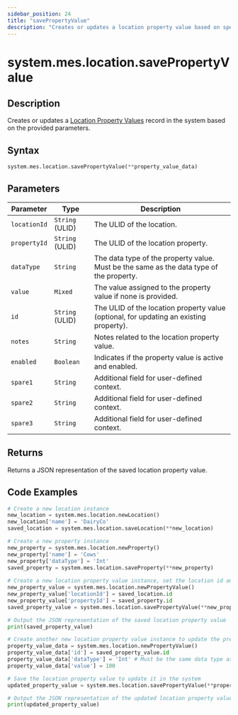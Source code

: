 ```yaml
---
sidebar_position: 24
title: "savePropertyValue"
description: "Creates or updates a location property value based on specified parameters."
---
```


# system.mes.location.savePropertyValue

## Description

Creates or updates a [Location Property Values](../../data-model/location-model/location-property-value) record in the system based on the provided parameters.

## Syntax
```python
system.mes.location.savePropertyValue(**property_value_data)
```

## Parameters

| Parameter      | Type            | Description                                                                             |
|----------------|-----------------|-----------------------------------------------------------------------------------------|
| `locationId`   | `String` (ULID) | The ULID of the location.                                                               |
| `propertyId`   | `String` (ULID) | The ULID of the location property.                                                      |
| `dataType`     | `String`        | The data type of the property value. Must be the same as the data type of the property. |
| `value`        | `Mixed`         | The value assigned to the property value if none is provided.                           |
| `id`           | `String` (ULID) | The ULID of the location property value (optional, for updating an existing property).  |
| `notes`        | `String`        | Notes related to the location property value.                                           |
| `enabled`      | `Boolean`       | Indicates if the property value is active and enabled.                                  |
| `spare1`       | `String`        | Additional field for user-defined context.                                              |
| `spare2`       | `String`        | Additional field for user-defined context.                                              |
| `spare3`       | `String`        | Additional field for user-defined context.                                              |

## Returns

Returns a JSON representation of the saved location property value.

## Code Examples

```python
# Create a new location instance
new_location = system.mes.location.newLocation()
new_location['name'] = 'DairyCo'
saved_location = system.mes.location.saveLocation(**new_location)

# Create a new property instance
new_property = system.mes.location.newProperty()
new_property['name'] = 'Cows'
new_property['dataType'] = 'Int'
saved_property = system.mes.location.saveProperty(**new_property)
 
# Create a new location property value instance, set the location id and property id and save it
new_property_value = system.mes.location.newPropertyValue()
new_property_value['locationId'] = saved_location.id
new_property_value['propertyId'] = saved_property.id
saved_property_value = system.mes.location.savePropertyValue(**new_property_value)

# Output the JSON representation of the saved location property value
print(saved_property_value)

# Create another new location property value instance to update the previous location property value
property_value_data = system.mes.location.newPropertyValue()
property_value_data['id'] = saved_property_value.id
property_value_data['dataType'] = 'Int' # Must be the same data type as the property
property_value_data['value'] = 100

# Save the location property value to update it in the system
updated_property_value = system.mes.location.savePropertyValue(**property_value_data)

# Output the JSON representation of the updated location property value
print(updated_property_value)
```